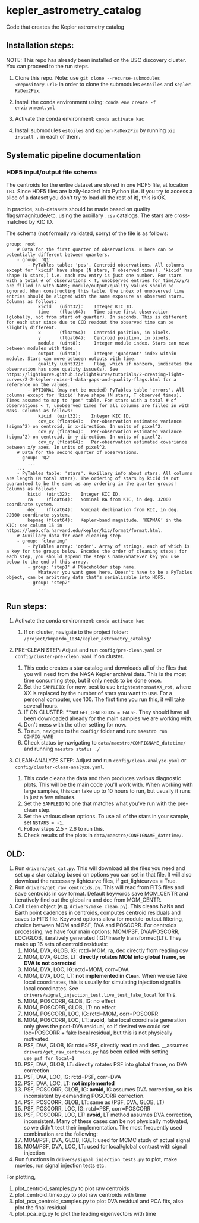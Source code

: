 # kepler_astrometry_catalog
Code that creates the Kepler astrometry catalog

## Installation steps:
NOTE: This repo has already been installed on the USC discovery cluster. You can proceed to the run steps.
1. Clone this repo.
    Note: use `git clone --recurse-submodules <repository-url>` in order to clone the submodules `estoiles` and `Kepler-RaDex2Pix`.

2. Install the conda environment using: `conda env create -f environment.yml`

3. Activate the conda environment: `conda activate kac`

4. Install submodules `estoiles` and `Kepler-RaDex2Pix` by running `pip install .` in each of them.

## Systematic pipeline documentation

### HDF5 input/output file schema

The centroids for the entire dataset are stored in one HDF5 file, at location `TBD`.
Since HDF5 files are lazily-loaded into Python (i.e. if you try to access a slice of a dataset you don't try to load all the rest of it), this is OK.

In practice, sub-datasets should be made based on quality flags/magnitude/etc. using the auxillary `.csv` catalogs.
The stars are cross-matched by KIC ID.

The schema (not formally validated, sorry) of the file is as follows:
```
group: root
    # Data for the first quarter of observations. N here can be potentially different between quarters.
    - group: 'Q1'
        - PyTables table: 'pos'. Centroid observations. All columns except for 'kicid' have shape (N stars, T observed times). 'kicid' has shape (N stars,) i.e. each row entry is just one number. For stars with a total # of observations < T, unobserved entries for time/x/y/z are filled in with NaNs; module/output/quality values should be ignored. When constructing this table, the index of unobserved time entries should be aligned with the same exposure as observed stars. Columns as follows:
            kicid   (uint32):    Integer KIC ID.
            time    (float64):   Time since first observation (globally, not from start of quarter). In seconds. This is different for each star since due to CCD readout the observed time can be slightly different.
            x       (float64):   Centroid position, in pixels.
            y       (float64):   Centroid position, in pixels.
            module  (uint8):     Integer module index. Stars can move between modules with time.
            output  (uint8):     Integer 'quadrant' index within module. Stars can move between outputs with time.
            quality (uint32):    Flag, which if nonzero, indicates the observation has some quality issue(s). See https://lightkurve.github.io/lightkurve/tutorials/2-creating-light-curves/2-2-kepler-noise-1-data-gaps-and-quality-flags.html for a reference on the values.
        - OPTIONAL (may not be needed) PyTables table 'errors'. All columns except for 'kicid' have shape (N stars, T observed times). Times assumed to map to 'pos' table. For stars with a total # of observations < T, unobserved times for all columns are filled in with NaNs. Columns as follows:
            kicid  (uint32):    Integer KIC ID.
            cov_xx (float64):   Per-observation estimated variance (sigma^2) on centroid, in x-direction. In units of pixel^2.
            cov_yy (float64):   Per-observation estimated variance (sigma^2) on centroid, in y-direction. In units of pixel^2.
            cov_xy (float64):   Per-observation estimated covariance between x/y axes. In units of pixel^2.
    # Data for the second quarter of observations.
    - group: 'Q2'
        ...
    ...
    - PyTables table: 'stars'. Auxillary info about stars. All columns are length (M total stars). The ordering of stars by kicid is not guaranteed to be the same as any ordering in the quarter groups! Columns as follows:
        kicid  (uint32):    Integer KIC ID.
        ra     (float64):   Nominal RA from KIC, in deg. J2000 coordinate system.
        dec    (float64):   Nominal declination from KIC, in deg. J2000 coordinate system.
        kepmag (float64):   Kepler-band magnitude. ‘KEPMAG’ in the KIC: see column 15 in https://lweb.cfa.harvard.edu/kepler/kic/format/format.html.
    # Auxillary data for each cleaning step
    - group: 'cleaning'
        - PyTables array: 'order'. Array of strings, each of which is a key for the groups below. Encodes the order of cleaning steps; for each step, you should append the step's name/whatever key you use below to the end of this array.
        - group: 'step1' # Placeholder step name.
            Whatever you want goes here. Doesn't have to be a PyTables object, can be arbitrary data that's serializable into HDF5.
        - group: 'step2'
            ...
```

## Run steps:
1. Activate the conda environment: `conda activate kac`
    1. If on cluster, navigate to the project folder: `/project/kmpardo_1034/kepler_astrometry_catalog/`

2. PRE-CLEAN STEP: Adjust and run `config/pre-clean.yaml` or `config/cluster-pre-clean.yaml` if on cluster.
    1. This code creates a star catalog and downloads all of the files that you will need from the NASA Kepler archival data. This is the most time consuming step, but it only needs to be done once.
    2. Set the `SAMPLEID`: for now, best to use `brightestnonsatXX_rot`, where XX is replaced by the number of stars you want to use. For a personal computer, use 100. The first time you run this, it will take several hours.
    3. IF ON CLUSTER: **set `GET_CENTROIDS = FALSE`. They should have all been downloaded already for the main samples we are working with.
    4. Don't mess with the other setting for now.
    5. To run, navigate to the `config/` folder and run: `maestro run CONFIG_NAME`
    6. Check status by navigating to `data/maestro/CONFIGNAME_datetime/` and running `maestro status ./`
3. CLEAN-ANALYZE STEP: Adjust and run `config/clean-analyze.yaml` or `config/cluster-clean-analyze.yaml`.
    1. This code cleans the data and then produces various diagnostic plots. This will be the main code you'll work with. When working with large samples, this can take up to 10 hours to run, but usually it runs in just a few minutes.
    2. Set the `SAMPLEID` to one that matches what you've run with the pre-clean step.
    3. Set the various clean options. To use all of the stars in your sample, set `NSTARS = -1`.
    4. Follow steps 2.5 - 2.6 to run this.
    5. Check results of the plots in `data/maestro/CONFIGNAME_datetime/`.

## OLD:
1. Run `drivers/get_cat.py`. This will download all the files you need and set up a star catalog based on options you can set in that file. It will also download the necessary lightcurve files, if get_lightcurves = True.
2. Run `drivers/get_raw_centroids.py`. This will read from FITS files and save centroids in csv format. Default keywords save MOM_CENTR and iteratively find out the global ra and dec from MOM_CENTR. 
3. Call `Clean` object (e.g. `drivers/make_clean.py`). This cleans NaNs and Earth point cadences in centroids, computes centroid residuals and saves to FITS file. Keyword options allow for module-output filtering, choice between MOM and PSF, DVA and POSCORR. For centroids processing, we have four main options: MOM/PSF, DVA/POSCORR, LOC/GLOB, iteratively generated (IG)/linearly transformed(LT). They make up 16 sets of centroid residuals:
    1. MOM, DVA, GLOB, IG: rctd=MOM, ra, dec directly from reading csv
    2. MOM, DVA, GLOB, LT: __directly rotates MOM into global frame, so DVA is not corrected__
    3. MOM, DVA, LOC, IG: rctd=MOM, corr=DVA
    4. MOM, DVA, LOC, LT: __not implemented in `Clean`__. When we use fake local coordinates, this is usually for simulating injection signal in local coordinates. See `drivers/signal_injection_test.live_test_fake_local` for this.
    5. MOM, POSCORR, GLOB, IG: no effect
    6. MOM, POSCORR, GLOB, LT: no effect
    7. MOM, POSCORR, LOC, IG: rctd=MOM, corr=POSCORR
    8. MOM, POSCORR, LOC, LT: __avoid__, fake local coordinate generation only gives the post-DVA residual, so if desired we could set loc=POSCORR + fake local residual, but this is not physically motivated.
    9. PSF, DVA, GLOB, IG: rctd=PSF, directly read ra and dec. __assumes `drivers/get_raw_centroids.py` has been called with setting `use_psf_for_local=1`
    10. PSF, DVA, GLOB, LT: directly rotates PSF into global frame, no DVA correction
    11. PSF, DVA, LOC, IG: rctd=PSF, corr=DVA
    12. PSF, DVA, LOC, LT: __not implemented__
    13. PSF, POSCORR, GLOB, IG: __avoid__, IG assumes DVA correction, so it is inconsistent by demanding POSCORR correction. 
    14. PSF, POSCORR, GLOB, LT: same as (PSF, DVA, GLOB, LT)
    15. PSF, POSCORR, LOC, IG: rctd=PSF, corr=POSCORR
    16. PSF, POSCORR, LOC, LT: __avoid__, LT method assumes DVA correction, inconsistent. 
    Many of these cases can be not physically motivated, so we didn't test their implementation. The most frequently used combination are the following:
    1. MOM/PSF, DVA, GLOB, IG/LT: used for MCMC study of actual signal
    2. MOM/PSF, DVA, LOC, LT: used for local/global contrast with signal injection 
4. Run functions in `drivers/signal_injection_tests.py` to plot, make movies, run signal injection tests etc.

For plotting, 
1. plot_centroid_samples.py to plot raw centroids
2. plot_centroid_timex.py to plot raw centroids with time
3. plot_pca_centroid_samples.py to plot DVA residual and PCA fits, also plot the final residual 
4. plot_pca_eig.py to plot the leading eigenvectors with time